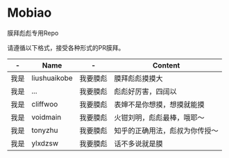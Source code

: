 # Mobiao
膜拜彪彪专用Repo

请遵循以下格式，接受各种形式的PR膜拜。

| - | Name | - | Content |
| --- | --- | --- | --- |
| 我是 | liushuaikobe | 我要膜彪 | 膜拜彪彪摸摸大 |
| 我是 | ... | 我要膜彪 | 彪彪好厉害，四阔以 |
| 我是 | cliffwoo | 我要膜彪 | 表婶不是你想摸，想摸就能摸 |
| 我是 | voidmain | 我要膜彪 | 火钳刘明，彪彪最棒，哦耶～ |
| 我是 | tonyzhu | 我要膜彪 | 知乎的正确用法，彪叔为你传授～ |
| 我是 | ylxdzsw | 我要膜彪 | 话不多说就是膜 |
